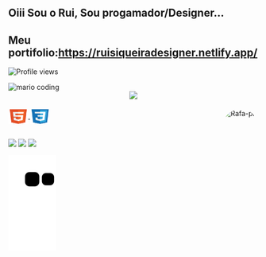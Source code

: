 ## Oiii Sou o Rui, Sou progamador/Designer...
## Meu portifolio:https://ruisiqueiradesigner.netlify.app/
</div>
<p align="left"> <img src="https://komarev.com/ghpvc/?username=xKushy&color=yellow" alt="Profile views" /> </p>

<div>
  <img
    src="https://i.imgur.com/1ZvVkDc.gif" 
    alt="mario coding"
    />
</div>
<div align="center">
  <a href="https://github.com/xKushy">
  <img height="180em" src="https://github-readme-stats.vercel.app/api?username=xKushy&show_icons=true&theme=vision-friendly-dark&include_all_commits=true&count_private=true"/>
   </div>
<div style="display: inline_block"><br>
  <img align="center" alt="Rafa-HTML" height="30" width="40" src="https://raw.githubusercontent.com/devicons/devicon/master/icons/html5/html5-original.svg">
  <img align="center" alt="Rafa-CSS" height="30" width="40" src="https://raw.githubusercontent.com/devicons/devicon/master/icons/css3/css3-original.svg">
  <img align="right" alt="Rafa-pic" height="150" style="border-radius:50px;" src="https://cdn.discordapp.com/attachments/913119454378987570/925939625829208075/uXoXlojZK64gjA7NmKeYSVg0mc36ubcZSS7ZJkEAKsXCexQovELjv47AppDHR-EXJBJFWuCtMQs600-c-k-c0x00ffffff-no-rj-rp-mo.png">
</div>
  
  ##
 
<div> 
  <a href="https://www.instagram.com/ruisiz_/" target="_blank"><img src="https://img.shields.io/badge/-Instagram-%23E4405F?style=for-the-badge&logo=instagram&logoColor=white" target="_blank"></a>
 <a href="https://discord.gg/HM28aFJFxT" target="_blank"><img src="https://img.shields.io/badge/Discord-7289DA?style=for-the-badge&logo=discord&logoColor=white" target="_blank"></a> 
  <a href = "mailto:guardianstudioscomercial@gmail.com"><img src="https://img.shields.io/badge/-Gmail-%23333?style=for-the-badge&logo=gmail&logoColor=white" target="_blank"></a>
 
  ![Snake animation](https://github.com/rafaballerini/rafaballerini/blob/output/github-contribution-grid-snake.svg)
 
</div>
